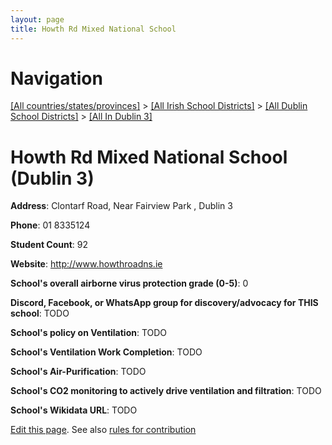 ```yaml
---
layout: page
title: Howth Rd Mixed National School
---
```

# Navigation

[[All countries/states/provinces]](../../../..) > [[All Irish School Districts]](../../..) > [[All Dublin School Districts]](../..) > [[All In Dublin 3]](..)

# Howth Rd Mixed National School (Dublin 3)

**Address**: Clontarf Road, Near Fairview Park , Dublin 3

**Phone**: 01 8335124

**Student Count**: 92

**Website**: <http://www.howthroadns.ie>

**School's overall airborne virus protection grade (0-5)**: 0

**Discord, Facebook, or WhatsApp group for discovery/advocacy for THIS school**: TODO

**School's policy on Ventilation**: TODO

**School's Ventilation Work Completion**: TODO

**School's Air-Purification**: TODO

**School's CO2 monitoring to actively drive ventilation and filtration**: TODO

**School's Wikidata URL**: TODO


[Edit this page](https://github.com/ventilate-schools/Ireland/edit/main/./Dublin_3/Howth_Rd_Mixed_National_School.md). See also [rules for contribution](../../../contribution-rules/)